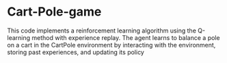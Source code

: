 # Cart-Pole-game
This code implements a reinforcement learning algorithm using the Q-learning method with experience replay. The agent learns to balance a pole on a cart in the CartPole environment by interacting with the environment, storing past experiences, and updating its policy
